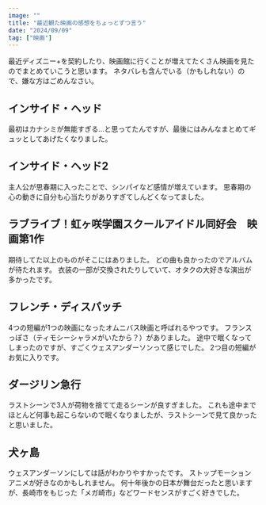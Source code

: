 ```yaml
---
image: ""
title: "最近観た映画の感想をちょっとずつ言う"
date: "2024/09/09"
tag: ["映画"]
---
```


最近ディズニー+を契約したり、映画館に行くことが増えてたくさん映画を見たのでまとめていこうと思います。
ネタバレも含んでいる（かもしれない）ので、嫌な方はごめんなさい。


## インサイド・ヘッド
最初はカナシミが無能すぎる…と思ってたんですが、最後にはみんなまとめてギュッとしてあげたくなりました。

## インサイド・ヘッド2
主人公が思春期に入ったことで、シンパイなど感情が増えています。
思春期の心の動きに自分も心当たりがありすぎてしんどくなってました。

## ラブライブ！虹ヶ咲学園スクールアイドル同好会　映画第1作
期待してた以上のものがそこにはありました。
どの曲も良かったのでアルバムが待たれます。
衣装の一部が交換されたりしていて、オタクの大好きな演出が多かったです。

## フレンチ・ディスパッチ
4つの短編が1つの映画になったオムニバス映画と呼ばれるやつです。
フランスっぽさ（ティモシーシャラメがいたから？）がありました。
途中で眠くなってしまったのですが、すごくウェスアンダーソンって感じでした。
2つ目の短編がお気に入りです。

## ダージリン急行
ラストシーンで3人が荷物を捨てて走るシーンが良すぎました。
これも途中までほとんど何事も起こらないので眠くなりましたが、ラストシーンで見て良かったと思いました。

## 犬ヶ島
ウェスアンダーソンにしては話がわかりやすかったです。
ストップモーションアニメが好きなのかもしれません。
何十年後かの日本が舞台だったと思いますが、長崎市をもじった「メガ崎市」などワードセンスがすごく好きでした。




